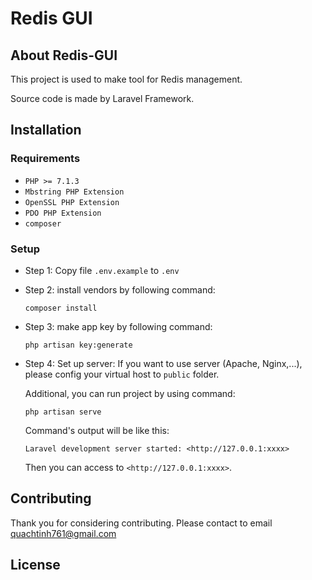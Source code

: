 # Redis GUI

## About Redis-GUI
This project is used to make tool for Redis management.

Source code is made by Laravel Framework.

## Installation
### Requirements
- `PHP >= 7.1.3`
- `Mbstring PHP Extension`
- `OpenSSL PHP Extension`
- `PDO PHP Extension`
- `composer`

### Setup
- Step 1: Copy file `.env.example` to `.env`
- Step 2: install vendors by following command:
    ```
    composer install
    ```
- Step 3: make app key by following command:
    ```
    php artisan key:generate
    ```
- Step 4: Set up server:
    If you want to use server (Apache, Nginx,...), please config your virtual host to `public` folder.

    Additional, you can run project by using command:
    ```
    php artisan serve
    ```
    
    Command's output will be like this:
    ```
    Laravel development server started: <http://127.0.0.1:xxxx>
    ```
    Then you can access to `<http://127.0.0.1:xxxx>`.

## Contributing
Thank you for considering contributing. Please contact to email [quachtinh761@gmail.com](mailto:quachtinh761@gmail.com)

## License

